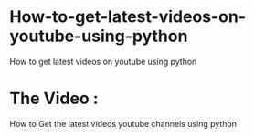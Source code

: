 # How-to-get-latest-videos-on-youtube-using-python
How to get  latest videos on youtube using python

# The Video :
How to Get the latest videos youtube channels using python
